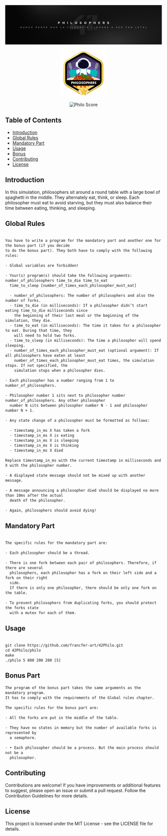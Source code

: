 <a href="https://github.com/francfer-art/42Philo">
  <img src ="https://github.com/15Galan/42_project-readmes/blob/master/banners/cursus/projects/philosophers-dark.png?raw=true")>
</a>

<p align="center">
  <a href="https://github.com/francfer-art/42Philo">
  <img src="https://github.com/mcombeau/mcombeau/blob/main/42_badges/philosophersm.png?raw=true" alt="Philo Logo">
  </a>
</p>

<p align="center">
  <img src="https://img.shields.io/badge/Score-Ongoing-brightgreen" alt="Philo Score">
</p>

## Table of Contents

- [Introduction](#introduction)
- [Global Rules](#Global-Rules)
- [Mandatory Part](#Mandatory-Part)
- [Usage](#Usage)
- [Bonus](#bonus)
- [Contributing](#contributing)
- [License](#license)

## Introduction

In this simulation, philosophers sit around a round table with a large bowl of spaghetti in the middle. They alternately eat, think, or sleep. Each philosopher must eat to avoid starving, but they must also balance their time between eating, thinking, and sleeping.

## Global Rules

```

You have to write a program for the mandatory part and another one for the bonus part (if you decide
to do the bonus part). They both have to comply with the following rules:

· Global variables are forbidden!

· Your(s) program(s) should take the following arguments: number_of_philosophers time_to_die time_to_eat
  time_to_sleep [number_of_times_each_philosopher_must_eat]

  · number_of_philosophers: The number of philosophers and also the number of forks.
  · time_to_die (in milliseconds): If a philosopher didn’t start eating time_to_die milliseconds since
    the beginning of their last meal or the beginning of the simulation, they die.
  · time_to_eat (in milliseconds): The time it takes for a philosopher to eat. During that time, they
    will need to hold two forks.
  · time_to_sleep (in milliseconds): The time a philosopher will spend sleeping.
  · number_of_times_each_philosopher_must_eat (optional argument): If all philosophers have eaten at least
    number_of_times_each_philosopher_must_eat times, the simulation stops. If not specified, the
    simulation stops when a philosopher dies.

· Each philosopher has a number ranging from 1 to number_of_philosophers.

· Philosopher number 1 sits next to philosopher number number_of_philosophers. Any other philosopher
  number N sits between philosopher number N - 1 and philosopher number N + 1.

· Any state change of a philosopher must be formatted as follows:

  · timestamp_in_ms X has taken a fork
  · timestamp_in_ms X is eating
  · timestamp_in_ms X is sleeping
  · timestamp_in_ms X is thinking
  · timestamp_in_ms X died

Replace timestamp_in_ms with the current timestamp in milliseconds and X with the philosopher number.

· A displayed state message should not be mixed up with another message.

· A message announcing a philosopher died should be displayed no more than 10ms after the actual
  death of the philosopher.

· Again, philosophers should avoid dying!

```

## Mandatory Part

```

The specific rules for the mandatory part are:

· Each philosopher should be a thread.

· There is one fork between each pair of philosophers. Therefore, if there are several
  philosophers, each philosopher has a fork on their left side and a fork on their right
  side. 
  If there is only one philosopher, there should be only one fork on the table.

· To prevent philosophers from duplicating forks, you should protect the forks state
  with a mutex for each of them.

```

## Usage

```

git clone https://github.com/francfer-art/42Philo.git
cd 42Philo/philo
make
./philo 5 800 200 200 [5]

```

## Bonus Part

```
The program of the bonus part takes the same arguments as the mandatory program.
It has to comply with the requirements of the Global rules chapter.

The specific rules for the bonus part are:

· All the forks are put in the middle of the table.

· They have no states in memory but the number of available forks is represented by
  a semaphore.

· • Each philosopher should be a process. But the main process should not be a
  philosopher.

```

## Contributing

Contributions are welcome! If you have improvements or additional features to suggest, please open an issue or submit a pull request. Follow the Contribution Guidelines for more details.

## License
This project is licensed under the MIT License - see the LICENSE file for details.
